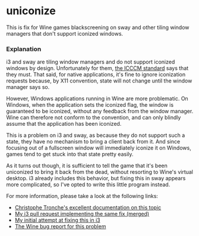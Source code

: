 # uniconize

This is fix for Wine games blackscreening on sway and other tiling window
managers that don't support iconized windows.

### Explanation

i3 and sway are tiling window managers and do not support iconized windows by
design. Unfortunately for them, [the ICCCM standard][icccm] says that they must.
That said, for native applications, it's fine to ignore iconization requests
because, by X11 convention, state will not change until the window manager says
so.

However, Windows applications running in Wine are more problematic. On Windows,
when the application sets the iconized flag, the window is guaranteed to be
iconized, without any feedback from the window manager. Wine can therefore not
conform to the convention, and can only blindly assume that the application has
been iconized.

This is a problem on i3 and sway, as because they do not support such a state,
they have no mechanism to bring a client back from it. And since focusing out of
a fullscreen window will immediately iconize it on Windows, games tend to get
stuck into that state pretty easily.

As it turns out though, it is sufficient to tell the game that it's been
uniconized to bring it back from the dead, without resorting to Wine's virtual
desktop. i3 already includes this behavior, but fixing this in sway appears more
complicated, so I've opted to write this little program instead.

For more information, please take a look at the following links:
- [Christophe Tronche's excellent documentation on this topic][tronche]
- [My i3 pull request implementing the same fix (merged)][i3_fix]
- [My initial attempt at fixing this in i3][i3_draft]
- [The Wine bug report for this problem][wine_bug]

[icccm]: https://www.x.org/releases/X11R7.6/doc/xorg-docs/specs/ICCCM/icccm.html
[tronche]: https://tronche.com/gui/x/icccm/sec-4.html#s-4.1.4
[i3_fix]: https://github.com/i3/i3/pull/3421
[i3_draft]: https://github.com/i3/i3/pull/3370
[wine_bug]: https://bugs.winehq.org/show_bug.cgi?id=45690
